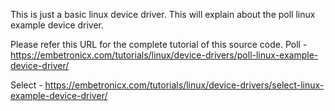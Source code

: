 This is just a basic linux device driver. This will explain about the poll linux example device driver.

Please refer this URL for the complete tutorial of this source code.
Poll - https://embetronicx.com/tutorials/linux/device-drivers/poll-linux-example-device-driver/


Select - https://embetronicx.com/tutorials/linux/device-drivers/select-linux-example-device-driver/

